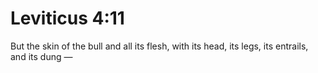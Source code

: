 # Leviticus 4:11

But the skin of the bull and all its flesh, with its head, its legs, its entrails, and its dung —
